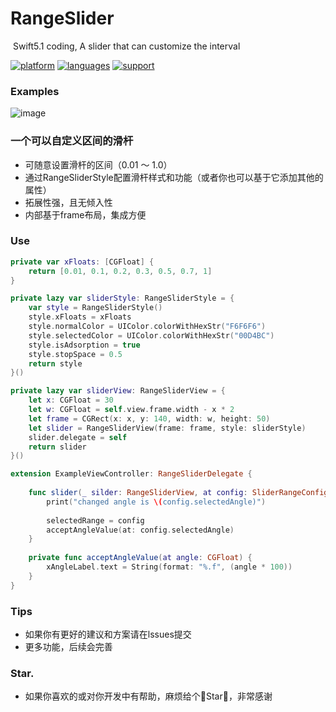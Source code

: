 # RangeSlider
 Swift5.1 coding, A slider that can customize the interval<br>

[![platform](https://img.shields.io/badge/platform-iOS-blue.svg?style=plastic)](#)
[![languages](https://img.shields.io/badge/language-swift-blue.svg)](#) 
[![support](https://img.shields.io/badge/support-ios%208%2B-orange.svg)](#) 

### Examples
![image](https://github.com/developerjet/RangeSlider/blob/main/RangeSlider/Screenshot/SliderScreen.png)


### 一个可以自定义区间的滑杆
- 可随意设置滑杆的区间（0.01 ～ 1.0）
- 通过RangeSliderStyle配置滑杆样式和功能（或者你也可以基于它添加其他的属性）
- 拓展性强，且无倾入性
- 内部基于frame布局，集成方便

### Use

```swift
private var xFloats: [CGFloat] {
    return [0.01, 0.1, 0.2, 0.3, 0.5, 0.7, 1]
}

private lazy var sliderStyle: RangeSliderStyle = {
    var style = RangeSliderStyle()
    style.xFloats = xFloats
    style.normalColor = UIColor.colorWithHexStr("F6F6F6")
    style.selectedColor = UIColor.colorWithHexStr("00D4BC")
    style.isAdsorption = true
    style.stopSpace = 0.5
    return style
}()
```

```swift
private lazy var sliderView: RangeSliderView = {
    let x: CGFloat = 30
    let w: CGFloat = self.view.frame.width - x * 2
    let frame = CGRect(x: x, y: 140, width: w, height: 50)
    let slider = RangeSliderView(frame: frame, style: sliderStyle)
    slider.delegate = self
    return slider
}()
```

``` swift
extension ExampleViewController: RangeSliderDelegate {
    
    func slider(_ silder: RangeSliderView, at config: SliderRangeConfig) {
        print("changed angle is \(config.selectedAngle)")
        
        selectedRange = config
        acceptAngleValue(at: config.selectedAngle)
    }
    
    private func acceptAngleValue(at angle: CGFloat) {
        xAngleLabel.text = String(format: "%.f", (angle * 100))
    }
}
```

### Tips
- 如果你有更好的建议和方案请在lssues提交
- 更多功能，后续会完善

### Star.
- 如果你喜欢的或对你开发中有帮助，麻烦给个🌟Star🌟，非常感谢<br>
